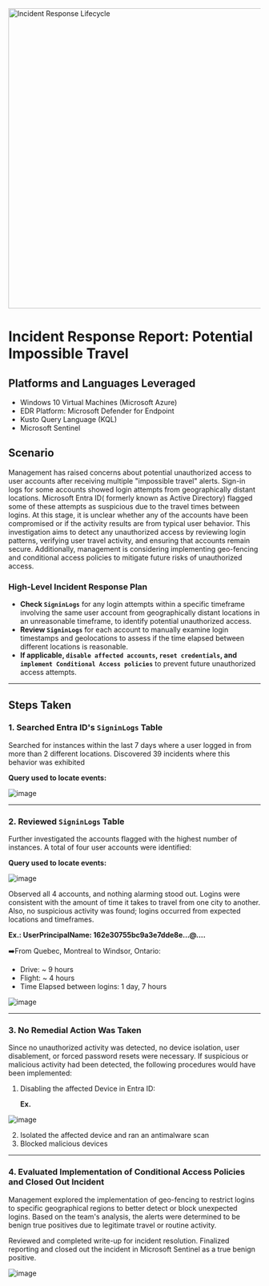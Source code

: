 <img width="600" src="https://github.com/user-attachments/assets/3139ed02-bf2c-4d30-973e-12dc1063fcba" alt="Incident Response Lifecycle"/>

# Incident Response Report: Potential Impossible Travel

## Platforms and Languages Leveraged
- Windows 10 Virtual Machines (Microsoft Azure)
- EDR Platform: Microsoft Defender for Endpoint
- Kusto Query Language (KQL)
- Microsoft Sentinel

##  Scenario

Management has raised concerns about potential unauthorized access to user accounts after receiving multiple "impossible travel" alerts. Sign-in logs for some accounts showed login attempts from geographically distant locations. Microsoft Entra ID( formerly known as Active Directory) flagged some of these attempts as suspicious due to the travel times between logins. At this stage, it is unclear whether any of the accounts have been compromised or if the activity results are from typical user behavior. This investigation aims to detect any unauthorized access by reviewing login patterns, verifying user travel activity, and ensuring that accounts remain secure. Additionally, management is considering implementing geo-fencing and conditional access policies to mitigate future risks of unauthorized access.

### High-Level Incident Response Plan

- **Check `SigninLogs`** for any login attempts within a specific timeframe involving the same user account from geographically distant locations in an unreasonable timeframe, to identify potential unauthorized access.
- **Review `SigninLogs`** for each account to manually examine login timestamps and geolocations to assess if the time elapsed between different locations is reasonable.
- **If applicable, `disable affected accounts`, `reset credentials`, and `implement Conditional Access policies`** to prevent future unauthorized access attempts.

---

## Steps Taken

### 1. Searched Entra ID's `SigninLogs` Table

Searched for instances within the last 7 days where a user logged in from more than 2 different locations. Discovered 39 incidents where this behavior was exhibited

**Query used to locate events:**

![image](https://github.com/user-attachments/assets/ddc7576c-c25b-4bf1-acd8-dd0972895757)

---

### 2. Reviewed `SigninLogs` Table

Further investigated the accounts flagged with the highest number of instances. A total of four user accounts were identified: 

**Query used to locate events:**

![image](https://github.com/user-attachments/assets/653d3ad9-764d-4d90-b564-8a764d11a401)


Observed all 4 accounts, and nothing alarming stood out. Logins were consistent with the amount of time it takes to travel from one city to another. Also, no suspicious activity was found; logins occurred from expected locations and timeframes.

**Ex.: UserPrincipalName: 162e30755bc9a3e7dde8e...@....**

➡️From Quebec, Montreal to Windsor, Ontario:

<ul>
<li>Drive: ~ 9 hours</li>
<li>Flight: ~ 4 hours</li>
<li>Time Elapsed between logins: 1 day, 7 hours</li>
</ul>

![image](https://github.com/user-attachments/assets/0f1bdd26-63b8-4b9e-9294-b3789f7597e0)

---

### 3. No Remedial Action Was Taken

Since no unauthorized activity was detected, no device isolation, user disablement, or forced password resets were necessary. If suspicious or malicious activity had been detected, the following procedures would have been implemented: 

1) Disabling the affected Device in Entra ID:

   **Ex.**
   
![image](https://github.com/user-attachments/assets/58b6ec90-a4d1-496c-80d1-0a467a63121d)

2) Isolated the affected device and ran an antimalware scan
3) Blocked malicious devices

---

### 4. Evaluated Implementation of Conditional Access Policies and Closed Out Incident

Management explored the implementation of geo-fencing to restrict logins to specific geographical regions to better detect or block unexpected logins. Based on the team's analysis, the alerts were determined to be benign true positives due to legitimate travel or routine activity.

Reviewed and completed write-up for incident resolution. Finalized reporting and closed out the incident in Microsoft Sentinel as a true benign positive.

![image](https://github.com/user-attachments/assets/352dca63-6a5e-4a2d-bcfc-5e470765f243)









